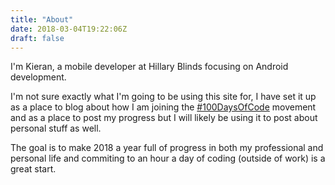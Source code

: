 ```yaml
---
title: "About"
date: 2018-03-04T19:22:06Z
draft: false
---
```

I'm Kieran, a mobile developer at Hillary Blinds focusing on Android development. 

I'm not sure exactly what I'm going to be using this site for, I have set it up as a place to blog about how I am joining the <a href="https://github.com/Kallaway/100-days-of-code">#100DaysOfCode</a> movement and as a place to post my progress but I will likely be using it to post about personal stuff as well. 

The goal is to make 2018 a year full of progress in both my professional and personal life and commiting to an hour a day of coding (outside of work) is a great start. 

